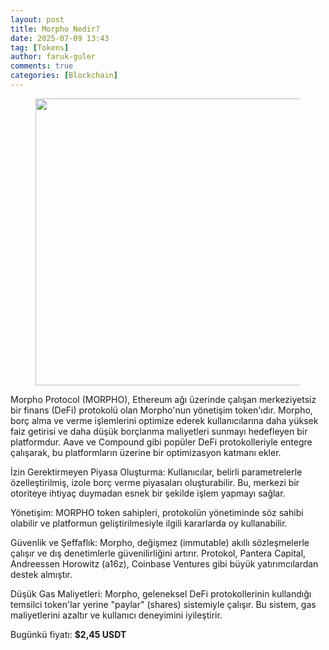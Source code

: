 ```yaml
---
layout: post
title: Morpho Nedir?
date: 2025-07-09 13:43
tag: [Tokens]
author: faruk-guler
comments: true
categories: [Blockchain]
---
```

<!-- wp:image {"id":1197,"width":"459px","height":"auto","sizeSlug":"large","linkDestination":"none","className":"is-resized"} -->
<figure class="wp-block-image size-large is-resized"><img src="https://farukguler.com/assets/post_images/morpho.PNG?w=1024" alt="" class="wp-image-1197" style="width:459px;height:auto" /></figure>
<!-- /wp:image -->

<!-- wp:paragraph -->
<p>Morpho Protocol (MORPHO), Ethereum ağı üzerinde çalışan merkeziyetsiz bir finans (DeFi) protokolü olan Morpho'nun yönetişim token'ıdır. Morpho, borç alma ve verme işlemlerini optimize ederek kullanıcılarına daha yüksek faiz getirisi ve daha düşük borçlanma maliyetleri sunmayı hedefleyen bir platformdur. Aave ve Compound gibi popüler DeFi protokolleriyle entegre çalışarak, bu platformların üzerine bir optimizasyon katmanı ekler.</p>
<!-- /wp:paragraph -->

<!-- wp:paragraph -->
<p>İzin Gerektirmeyen Piyasa Oluşturma: Kullanıcılar, belirli parametrelerle özelleştirilmiş, izole borç verme piyasaları oluşturabilir. Bu, merkezi bir otoriteye ihtiyaç duymadan esnek bir şekilde işlem yapmayı sağlar.</p>
<!-- /wp:paragraph -->

<!-- wp:paragraph -->
<p>Yönetişim: MORPHO token sahipleri, protokolün yönetiminde söz sahibi olabilir ve platformun geliştirilmesiyle ilgili kararlarda oy kullanabilir.</p>
<!-- /wp:paragraph -->

<!-- wp:paragraph -->
<p>Güvenlik ve Şeffaflık: Morpho, değişmez (immutable) akıllı sözleşmelerle çalışır ve dış denetimlerle güvenilirliğini artırır. Protokol, Pantera Capital, Andreessen Horowitz (a16z), Coinbase Ventures gibi büyük yatırımcılardan destek almıştır.</p>
<!-- /wp:paragraph -->

<!-- wp:paragraph -->
<p>Düşük Gas Maliyetleri: Morpho, geleneksel DeFi protokollerinin kullandığı temsilci token'lar yerine "paylar" (shares) sistemiyle çalışır. Bu sistem, gas maliyetlerini azaltır ve kullanıcı deneyimini iyileştirir.</p>
<!-- /wp:paragraph -->

<!-- wp:paragraph -->
<p>Bugünkü fiyatı: <strong><strong>$2,45</strong> USDT</strong></p>
<!-- /wp:paragraph -->
